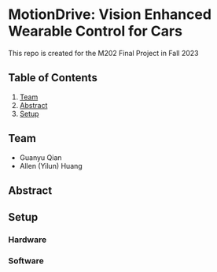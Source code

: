 # MotionDrive: Vision Enhanced Wearable Control for Cars

This repo is created for the M202 Final Project in Fall 2023

## Table of Contents

1. [Team](#team)
2. [Abstract](#abstract)
3. [Setup](#setup)



## Team

* Guanyu Qian
* Allen (Yilun) Huang

## Abstract

## Setup

### Hardware

### Software
